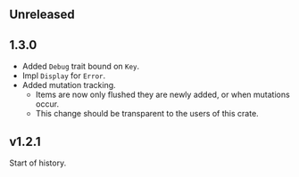 ## Unreleased

## 1.3.0

- Added `Debug` trait bound on `Key`.
- Impl `Display` for `Error`.
- Added mutation tracking.
  - Items are now only flushed they are newly added, or when mutations occur.
  - This change should be transparent to the users of this crate.

## v1.2.1

Start of history.
